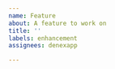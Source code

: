 ```yaml
---
name: Feature
about: A feature to work on
title: ''
labels: enhancement
assignees: denexapp

---
```




